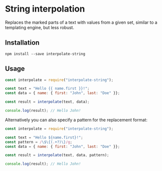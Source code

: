 # String interpolation
Replaces the marked parts of a text with values from a given set, similar to a templating engine, but less robust.

## Installation
```
npm install --save interpolate-string
```

## Usage
```js
const interpolate = require("interpolate-string");

const text = "Hello {{ name.first }}!";
const data = { name: { first: "John", last: "Doe" }};

const result = interpolate(text, data);

console.log(result); // Hello John!
```

Alternatively you can also specify a pattern for the replacement format:

```js
const interpolate = require("interpolate-string");

const text = "Hello ${name.first}!";
const pattern = /\$\{(.+?)\}/g;
const data = { name: { first: "John", last: "Doe" }};

const result = interpolate(text, data, pattern);

console.log(result); // Hello John!
```
